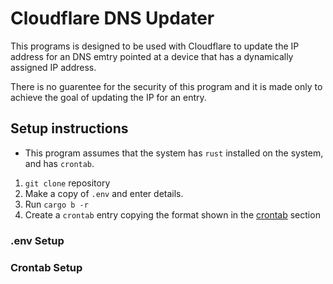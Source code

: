 # Cloudflare DNS Updater

This programs is designed to be used with Cloudflare to update the IP address for an DNS emtry pointed at a device that has a dynamically assigned IP address.

There is no guarentee for the security of this program and it is made only to achieve the goal of updating the IP for an entry.

## Setup instructions

* This program assumes that the system has `rust` installed on the system, and has `crontab`.

1. `git clone` repository
2. Make a copy of `.env` and enter details.
3. Run `cargo b -r`
4. Create a `crontab` entry copying the format shown in the [crontab](#Crontab-Setup) section

### .env Setup


### Crontab Setup

